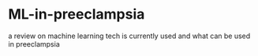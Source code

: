# ML-in-preeclampsia
a review on machine learning tech is currently used and what can be used in preeclampsia
